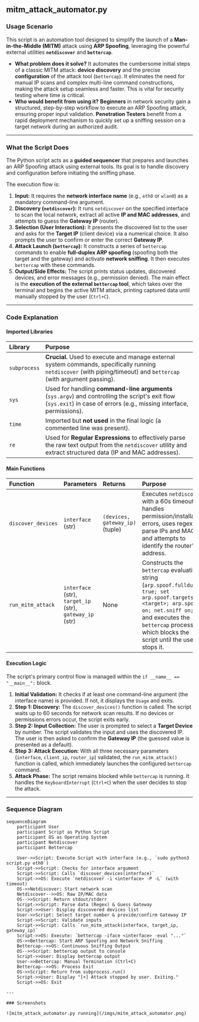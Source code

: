 ## mitm_attack_automator.py

### Usage Scenario

This script is an automation tool designed to simplify the launch of a **Man-in-the-Middle (MITM)** attack using **ARP Spoofing**, leveraging the powerful external utilities **`netdiscover`** and **`bettercap`**.

* **What problem does it solve?** It automates the cumbersome initial steps of a classic MITM attack: **device discovery** and the precise **configuration** of the attack tool (`bettercap`). It eliminates the need for manual IP scans and complex multi-line command constructions, making the attack setup seamless and faster. This is vital for security testing where time is critical.
* **Who would benefit from using it?** **Beginners** in network security gain a structured, step-by-step workflow to execute an ARP Spoofing attack, ensuring proper input validation. **Penetration Testers** benefit from a rapid deployment mechanism to quickly set up a sniffing session on a target network during an authorized audit.

---

### What the Script Does

The Python script acts as a **guided sequencer** that prepares and launches an ARP Spoofing attack using external tools. Its goal is to handle discovery and configuration before initiating the sniffing phase.

The execution flow is:

1.  **Input:** It requires the **network interface name** (e.g., `eth0` or `wlan0`) as a mandatory command-line argument.
2.  **Discovery (`netdiscover`):** It runs `netdiscover` on the specified interface to scan the local network, extract all active **IP and MAC addresses**, and attempts to guess the **Gateway IP** (router).
3.  **Selection (User Interaction):** It presents the discovered list to the user and asks for the **Target IP** (client device) via a numerical choice. It also prompts the user to confirm or enter the correct **Gateway IP**.
4.  **Attack Launch (`bettercap`):** It constructs a series of `bettercap` commands to enable **full-duplex ARP spoofing** (spoofing both the target and the gateway) and activate **network sniffing**. It then executes `bettercap` with these commands.
5.  **Output/Side Effects:** The script prints status updates, discovered devices, and error messages (e.g., permission denied). The main effect is the **execution of the external `bettercap` tool**, which takes over the terminal and begins the active MITM attack, printing captured data until manually stopped by the user (`Ctrl+C`).

---

### Code Explanation

#### Imported Libraries

| Library | Purpose |
| :--- | :--- |
| `subprocess` | **Crucial.** Used to execute and manage external system commands, specifically running `netdiscover` (with piping/timeout) and `bettercap` (with argument passing). |
| `sys` | Used for handling **command-line arguments** (`sys.argv`) and controlling the script's exit flow (`sys.exit`) in case of errors (e.g., missing interface, permissions). |
| `time` | Imported but **not used** in the final logic (a commented line was present). |
| `re` | Used for **Regular Expressions** to effectively parse the raw text output from the `netdiscover` utility and extract structured data (IP and MAC addresses). |

#### Main Functions

| Function | Parameters | Returns | Purpose |
| :--- | :--- | :--- | :--- |
| `discover_devices` | `interface` (str) | `(devices, gateway_ip)` (tuple) | Executes `netdiscover` with a 60s timeout, handles permission/installation errors, uses regex to parse IPs and MACs, and attempts to identify the router's IP address. |
| `run_mitm_attack` | `interface` (str), `target_ip` (str), `gateway_ip` (str) | None | Constructs the `bettercap` evaluation string (`arp.spoof.fullduplex true; set arp.spoof.targets <target>; arp.spoof on; net.sniff on;`) and executes the `bettercap` process, which blocks the script until the user stops it. |

#### Execution Logic

The script's primary control flow is managed within the `if __name__ == "__main__":` block.

1.  **Initial Validation:** It checks if at least one command-line argument (the interface name) is provided. If not, it displays the `Usage` and exits.
2.  **Step 1: Discovery:** The `discover_devices()` function is called. The script waits up to 60 seconds for network scan results. If no devices or permissions errors occur, the script exits early.
3.  **Step 2: Input Collection:** The user is prompted to select a **Target Device** by number. The script validates the input and uses the discovered IP. The user is then asked to confirm the **Gateway IP** (the guessed value is presented as a default).
4.  **Step 3: Attack Execution:** With all three necessary parameters (`interface`, `client_ip`, `router_ip`) validated, the `run_mitm_attack()` function is called, which immediately launches the configured `bettercap` command.
5.  **Attack Phase:** The script remains blocked while `bettercap` is running. It handles the `KeyboardInterrupt` (`Ctrl+C`) when the user decides to stop the attack.

---

### Sequence Diagram

```mermaid
sequenceDiagram
    participant User
    participant Script as Python Script
    participant OS as Operating System
    participant Netdiscover
    participant Bettercap

    User->>Script: Execute Script with interface (e.g., `sudo python3 script.py eth0`)
    Script->>Script: Checks for interface argument
    Script->>Script: Calls `discover_devices(interface)`
    Script->>OS: Execute `netdiscover -i <interface> -P -L` (with timeout)
    OS->>Netdiscover: Start network scan
    Netdiscover-->>OS: Raw IP/MAC data
    OS-->>Script: Return stdout/stderr
    Script->>Script: Parse data (Regex) & Guess Gateway
    Script->>User: Display discovered devices list
    User->>Script: Select target number & provide/confirm Gateway IP
    Script->>Script: Validate inputs
    Script->>Script: Calls `run_mitm_attack(interface, target_ip, gateway_ip)`
    Script->>OS: Execute: `bettercap -iface <interface> -eval "..."`
    OS->>Bettercap: Start ARP Spoofing and Network Sniffing
    Bettercap-->>OS: Continuous Sniffing Output
    OS-->>Script: bettercap output to console
    Script->>User: Display bettercap output
    User->>Bettercap: Manual Termination (Ctrl+C)
    Bettercap-->>OS: Process Exit
    OS->>Script: Return from subprocess.run()
    Script->>User: Display "[+] Attack stopped by user. Exiting."
    Script->>OS: Exit
          
---

### Screenshots

![mitm_attack_automator.py running](/imgs/mitm_attack_automator.png)